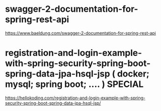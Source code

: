 # swagger-2-documentation-for-spring-rest-api

https://www.baeldung.com/swagger-2-documentation-for-spring-rest-api

# registration-and-login-example-with-spring-security-spring-boot-spring-data-jpa-hsql-jsp ( docker; mysql; spring boot; .... ) SPECIAL

https://hellokoding.com/registration-and-login-example-with-spring-security-spring-boot-spring-data-jpa-hsql-jsp/
